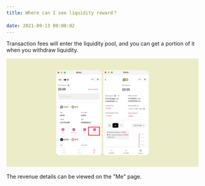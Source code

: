 ```yaml
---
title: Where can I see liquidity reward？

date: 2021-09-13 00:00:02
---
```



Transaction fees will enter the liquidity pool, and you can get a portion of it when you withdraw liquidity.

![](../assets/profit.png)

The revenue details can be viewed on the "Me" page.